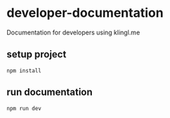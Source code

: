 # developer-documentation

Documentation for developers using klingl.me

## setup project

`npm install`

## run documentation

`npm run dev`
